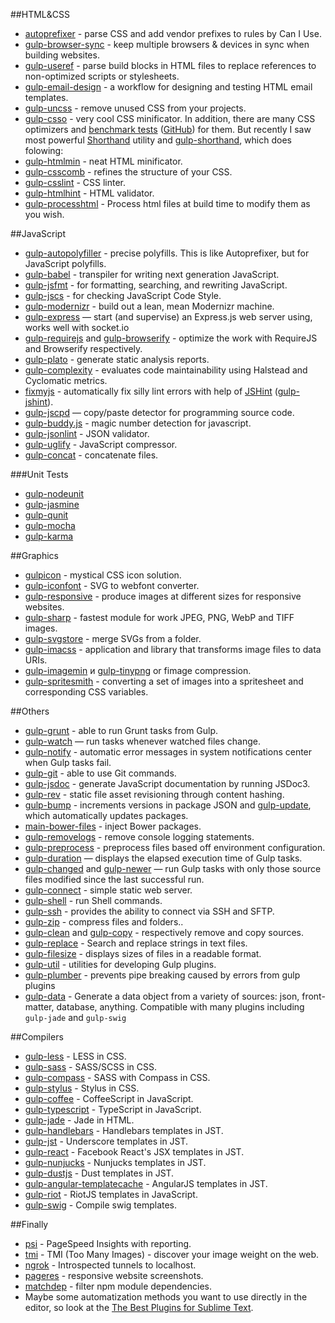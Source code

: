 
##HTML&CSS
* [autoprefixer](https://github.com/postcss/autoprefixer) - parse CSS and add vendor prefixes to rules by Can I Use.
* [gulp-browser-sync](https://github.com/BrowserSync/gulp-browser-sync) - keep multiple browsers & devices in sync when building websites.
* [gulp-useref](https://github.com/jonkemp/gulp-useref) - parse build blocks in HTML files to replace references to non-optimized scripts or stylesheets.
* [gulp-email-design](https://github.com/alexshk/gulp-email-design) - a workflow for designing and testing HTML email templates.
* [gulp-uncss](https://github.com/ben-eb/gulp-uncss) - remove unused CSS from your projects.
* [gulp-csso](https://github.com/ben-eb/gulp-csso) - very cool CSS minificator. In addition, there are many CSS optimizers and [benchmark tests](http://goalsmashers.github.io/css-minification-benchmark/) ([GitHub](https://github.com/GoalSmashers/css-minification-benchmark)) for them. But recently I saw most powerful [Shorthand](https://github.com/frankmarineau/shorthand) utility and [gulp-shorthand](https://github.com/kevva/gulp-shorthand), which does folowing:
* [gulp-htmlmin](https://github.com/jonschlinkert/gulp-htmlmin) - neat HTML minificator.
* [gulp-csscomb](https://github.com/koistya/gulp-csscomb) - refines the structure of your CSS.
* [gulp-csslint](https://www.npmjs.com/package/gulp-csslint) - CSS linter.
* [gulp-htmlhint](https://github.com/bezoerb/gulp-htmlhint) - HTML validator.
* [gulp-processhtml](https://www.npmjs.com/package/gulp-processhtml) - Process html files at build time to modify them as you wish.

##JavaScript
* [gulp-autopolyfiller](https://github.com/azproduction/gulp-autopolyfiller) - precise polyfills. This is like Autoprefixer, but for JavaScript polyfills.
* [gulp-babel](https://github.com/babel/gulp-babel) - transpiler for writing next generation JavaScript.
* [gulp-jsfmt](https://www.npmjs.com/package/gulp-jsfmt) - for formatting, searching, and rewriting JavaScript.
* [gulp-jscs](https://github.com/jscs-dev/gulp-jscs) - for checking JavaScript Code Style.
* [gulp-modernizr](https://github.com/doctyper/gulp-modernizr) - build out a lean, mean Modernizr machine.
* [gulp-express](https://github.com/gimm/gulp-express) — start (and supervise) an Express.js web server using, works well with socket.io
* [gulp-requirejs](https://github.com/robinthrift/gulp-requirejs) and [gulp-browserify](https://github.com/deepak1556/gulp-browserify) - optimize the work with RequireJS and Browserify respectively.
* [gulp-plato](https://github.com/sindresorhus/gulp-plato) - generate static analysis reports.
* [gulp-complexity](https://github.com/alexeyraspopov/gulp-complexity) - evaluates code maintainability using Halstead and Cyclomatic metrics.
* [fixmyjs](https://github.com/kirjs/gulp-fixmyjs) - automatically fix silly lint errors with help of [JSHint](http://jshint.com/) ([gulp-jshint](https://github.com/spalger/gulp-jshint)).
* [gulp-jscpd](https://github.com/yannickcr/gulp-jscpd) — copy/paste detector for programming source code.
* [gulp-buddy.js](https://github.com/Semigradsky/gulp-buddy.js) - magic number detection for javascript.
* [gulp-jsonlint](https://github.com/rogeriopvl/gulp-jsonlint)  - JSON validator.
* [gulp-uglify](https://github.com/terinjokes/gulp-uglify) - JavaScript compressor.
* [gulp-concat](https://github.com/wearefractal/gulp-concat) - concatenate files.

###Unit Tests
* [gulp-nodeunit](https://github.com/kjvalencik/gulp-nodeunit)
* [gulp-jasmine](https://github.com/sindresorhus/gulp-jasmine)
* [gulp-qunit](https://github.com/jonkemp/gulp-qunit)
* [gulp-mocha](https://github.com/sindresorhus/gulp-mocha)
* [gulp-karma](https://github.com/karma-runner/gulp-karma)

##Graphics
* [gulpicon](https://github.com/wakayama-io/gulpicon/) - mystical CSS icon solution.
* [gulp-iconfont](https://github.com/nfroidure/gulp-iconfont) - SVG to webfont converter.
* [gulp-responsive](https://github.com/mahnunchik/gulp-responsive) - produce images at different sizes for responsive websites.
* [gulp-sharp](https://github.com/rizalp/gulp-sharp) - fastest module for work JPEG, PNG, WebP and TIFF images.
* [gulp-svgstore](https://github.com/w0rm/gulp-svgstore) - merge SVGs from a folder.
* [gulp-imacss](https://github.com/akoenig/imacss) - application and library that transforms image files to data URIs.
* [gulp-imagemin](https://github.com/sindresorhus/gulp-imagemin) и [gulp-tinypng](https://github.com/creativeaura/gulp-tinypng) or fimage compression.
* [gulp-spritesmith](https://github.com/otouto/gulp-spritesmith) - converting a set of images into a spritesheet and corresponding CSS variables.


##Others

* [gulp-grunt](https://github.com/gratimax/gulp-grunt) - able to run Grunt tasks from Gulp.
* [gulp-watch](https://github.com/floatdrop/gulp-watch) — run tasks whenever watched files change.
* [gulp-notify](https://github.com/mikaelbr/gulp-notify) - automatic error messages in system notifications center when Gulp tasks fail.
* [gulp-git](https://github.com/stevelacy/gulp-git) - able to use Git commands.
* [gulp-jsdoc](https://github.com/jsBoot/gulp-jsdoc) - generate JavaScript documentation by running JSDoc3.
* [gulp-rev](https://github.com/sindresorhus/gulp-rev) - static file asset revisioning through content hashing.
* [gulp-bump](https://github.com/stevelacy/gulp-bump) - increments versions in package JSON and [gulp-update](https://github.com/tounano/gulp-update), which automatically updates packages.
* [main-bower-files](https://github.com/ck86/main-bower-files) - inject Bower packages.
* [gulp-removelogs](https://github.com/hemanth/gulp-removelogs) - remove console logging statements.
* [gulp-preprocess](https://github.com/jas/gulp-preprocess) - preprocess files based off environment configuration.
* [gulp-duration](https://github.com/hughsk/gulp-duration) — displays the elapsed execution time of Gulp tasks.
* [gulp-changed](https://github.com/sindresorhus/gulp-changed) and [gulp-newer](https://www.npmjs.com/package/gulp-newer) — run Gulp tasks with only those source files modified since the last successful run.
* [gulp-connect](https://github.com/avevlad/gulp-connect) - simple static web server.
* [gulp-shell](https://github.com/sun-zheng-an/gulp-shell) - run Shell commands.
* [gulp-ssh](https://github.com/teambition/gulp-ssh) - provides the ability to connect via SSH and SFTP.
* [gulp-zip](https://www.npmjs.com/package/gulp-zip) - compress files and folders..
* [gulp-clean](https://github.com/peter-vilja/gulp-clean) and [gulp-copy](https://github.com/klaascuvelier/gulp-copy) - respectively remove and copy sources.
* [gulp-replace](https://www.npmjs.com/package/gulp-replace) - Search and replace strings in text files.
* [gulp-filesize](https://github.com/Metrime/gulp-filesize) - displays sizes of files in a readable format.
* [gulp-util](https://github.com/gulpjs/gulp-util) - utilities for developing Gulp plugins.
* [gulp-plumber](https://github.com/floatdrop/gulp-plumber) - prevents pipe breaking caused by errors from gulp plugins
* [gulp-data](https://github.com/colynb/gulp-data) - Generate a data object from a variety of sources: json, front-matter, database, anything. Compatible with many plugins including `gulp-jade` and `gulp-swig`

##Compilers
* [gulp-less](https://github.com/plus3network/gulp-less) - LESS in CSS.
* [gulp-sass](https://github.com/dlmanning/gulp-sass) - SASS/SCSS in СSS.
* [gulp-compass](https://github.com/appleboy/gulp-compass) - SASS with Compass in CSS.
* [gulp-stylus](https://github.com/LearnBoost/stylus) - Stylus in CSS.
* [gulp-coffee](https://github.com/wearefractal/gulp-coffee) - CoffeeScript in JavaScript.
* [gulp-typescript](https://github.com/ivogabe/gulp-typescript) - TypeScript in JavaScript.
* [gulp-jade](https://github.com/phated/gulp-jade) - Jade in HTML.
* [gulp-handlebars](https://github.com/lazd/gulp-handlebars) - Handlebars templates in JST.
* [gulp-jst](https://github.com/rdmurphy/gulp-jst) - Underscore templates in JST.
* [gulp-react](https://github.com/sindresorhus/gulp-react) - Facebook React's JSX templates in JST.
* [gulp-nunjucks](https://github.com/sindresorhus/gulp-nunjucks) - Nunjucks templates in JST.
* [gulp-dustjs](https://github.com/sindresorhus/gulp-dust) - Dust templates in JST.
* [gulp-angular-templatecache](https://github.com/miickel/gulp-angular-templatecache) - AngularJS templates in JST.
* [gulp-riot](https://github.com/e-jigsaw/gulp-riot) - RiotJS templates in JavaScript.
* [gulp-swig](https://github.com/colynb/gulp-swig) - Compile swig templates.

##Finally
* [psi](https://github.com/addyosmani/psi) - PageSpeed Insights with reporting.
* [tmi](https://github.com/addyosmani/tmi) -  TMI (Too Many Images) - discover your image weight on the web.
* [ngrok](https://ngrok.com/) - Introspected tunnels to localhost.
* [pageres](https://github.com/sindresorhus/pageres) - responsive website screenshots.
* [matchdep](https://github.com/tkellen/node-matchdep) -  filter npm module dependencies.
* Maybe some automatization methods you want to use directly in the editor, so look at the [The Best Plugins for Sublime Text](http://ipestov.com/the-best-plugins-for-sublime-text/).
